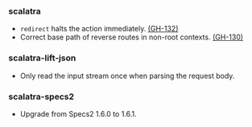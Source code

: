 ### scalatra
* `redirect` halts the action immediately. [(GH-132)](https://github.com/scalatra/scalatra/issues/132)
* Correct base path of reverse routes in non-root contexts. [(GH-130)](https://github.com/scalatra/scalatra/issues/130)

### scalatra-lift-json
* Only read the input stream once when parsing the request body.

### scalatra-specs2
* Upgrade from Specs2 1.6.0 to 1.6.1.
